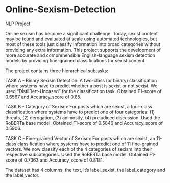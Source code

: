 # Online-Sexism-Detection
NLP Project

Online sexism has become a significant challenge. Today, sexist content may be found and evaluated at scale using automated technologies, but most of these tools just classify information into broad categories without providing any extra information. This project supports the development of more accurate and comprehensible English-language sexism detection models by providing fine-grained classifications for sexist content.

The project contains three hierarchical subtasks:

TASK A - Binary Sexism Detection: A two-class (or binary) classification where systems have to predict whether a post is sexist or not sexist. We used “DistilBert-Uncased” for the classification task. Obtained F1-score of 0.6567 and Accuracy_score of 0.85.

TASK B - Category of Sexism: For posts which are sexist, a four-class classification where systems have to predict one of four categories: (1) threats, (2)  derogation, (3) animosity, (4) prejudiced discussion. Used the RoBERTa base model. Obtained F1-score of 0.5846 and Accuracy_score of 0.5906.

TASK C - Fine-grained Vector of Sexism: For posts which are sexist, an 11-class classification where systems have to predict one of 11 fine-grained vectors. We now classify each of the 4 categories of sexism into their respective subcategories. Used the RoBERTa base model. Obtained F1-score of 0.7363 and Accuracy_score of 0.8181.


The dataset has 4 columns, the text, it’s label_sexist, the label_category and the label_vector.
